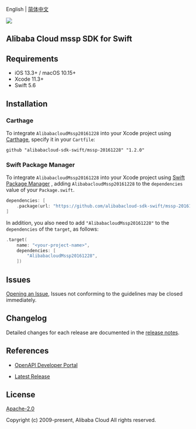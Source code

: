English | [简体中文](README-CN.md)

![](https://aliyunsdk-pages.alicdn.com/icons/AlibabaCloud.svg)

## Alibaba Cloud mssp SDK for Swift

## Requirements

- iOS 13.3+ / macOS 10.15+
- Xcode 11.3+
- Swift 5.6

## Installation

### Carthage

To integrate `AlibabacloudMssp20161228` into your Xcode project using [Carthage](https://github.com/Carthage/Carthage), specify it in your `Cartfile`:

```ogdl
github "alibabacloud-sdk-swift/mssp-20161228" "1.2.0"
```

### Swift Package Manager

To integrate `AlibabacloudMssp20161228` into your Xcode project using [Swift Package Manager](https://swift.org/package-manager/) , adding `AlibabacloudMssp20161228` to the `dependencies` value of your `Package.swift`.

```swift
dependencies: [
    .package(url: "https://github.com/alibabacloud-sdk-swift/mssp-20161228.git", from: "1.2.0")
]
```

In addition, you also need to add `"AlibabacloudMssp20161228"` to the `dependencies` of the `target`, as follows:

```swift
.target(
    name: "<your-project-name>",
    dependencies: [
        "AlibabacloudMssp20161228",
    ])
```

## Issues

[Opening an Issue](https://github.com/alibabacloud-sdk-swift/mssp-20161228/issues/new), Issues not conforming to the guidelines may be closed immediately.

## Changelog

Detailed changes for each release are documented in the [release notes](./ChangeLog.txt).

## References

* [OpenAPI Developer Portal](https://next.api.alibabacloud.com/home)
- [Latest Release](https://github.com/alibabacloud-sdk-swift/mssp-20161228)

## License

[Apache-2.0](http://www.apache.org/licenses/LICENSE-2.0)

Copyright (c) 2009-present, Alibaba Cloud All rights reserved.
